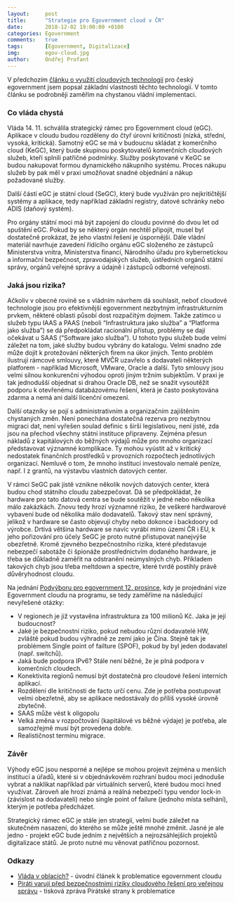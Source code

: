 ```yaml
---
layout:     post
title:      "Strategie pro Egovernment cloud v ČR"
date:       2018-12-02 19:00:00 +0100
categories: Egovernment
comments:   true
tags:       [Egovernment, Digitalizace]
img:        egov-cloud.jpg
author:     Ondřej Profant
---
```


V předchozím [článku o využití cloudových technologií](https://www.profant.eu/2018/vlada-v-oblacich.html) pro český egovernment jsem popsal základní vlastnosti těchto technologií. V tomto článku se podrobněji zaměřím na chystanou vládní implementaci.

<!--more-->

### Co vláda chystá

Vláda 14. 11. schválila strategický rámec pro Egovernment cloud (eGC). Aplikace v cloudu budou rozděleny do čtyř úrovní kritičnosti (nízká, střední, vysoká, kritická). Samotný eGC se má v budoucnu skládat z komerčního cloud (KeGC), který bude skupinou poskytovatelů komerčních cloudových služeb, kteří splnili patřičné podmínky. Služby poskytované v KeGC se budou nakupovat formou dynamického nákupního systému. Proces nákupu služeb by pak měl v praxi umožňovat snadné objednání a nákup požadované služby.

Další částí eGC je státní cloud (SeGC), který bude využíván pro nejkritičtější systémy a aplikace, tedy například základní registry, datové schránky nebo ADIS (daňový systém).

Pro orgány státní moci má být zapojení do cloudu povinné do dvou let od spuštění eGC. Pokud by se některý orgán nechtěl připojit, musel byl dostatečně prokázat, že jeho vlastní řešení je úspornější. Dále vládní materiál navrhuje zavedení řídícího orgánu eGC složeného ze zástupců Ministerstva vnitra, Ministerstva financí, Národního úřadu pro kybernetickou a informační bezpečnost, zpravodajských služeb, ústředních orgánů státní správy, orgánů veřejné správy a údajně i zástupců odborné veřejnosti.

### Jaká jsou rizika?

Ačkoliv v obecné rovině se s vládním návrhem dá souhlasit, neboť cloudové technologie jsou pro efektivnější egovernment nezbytným infrastrukturním prvkem, některé oblasti působí dost rozpačitým dojmem. Takže zatímco u služeb typu IAAS a PAAS (neboli “Infrastruktura jako služba” a “Platforma jako služba”) se dá předpokládat racionální přístup, problémy se dají očekávat u SAAS (“Software jako služba”). U tohoto typu služeb bude velmi záležet na tom, jaké služby budou vybrány do katalogu. Velmi snadno zde může dojít k protežování některých firem na úkor jiných. Tento problém ilustrují rámcové smlouvy, které MVČR uzavřelo s dodavateli některých platforem - například Microsoft, VMware, Oracle a další. Tyto smlouvy jsou velmi silnou konkurenční výhodou oproti jiným tržním subjektům. V praxi je tak jednodušší objednat si drahou Oracle DB, než se snažit vysoutěžit podporu k otevřenému databázovému řešení, která je často poskytována zdarma a nemá ani další licenční omezení.

Další otazníky se pojí s administrativním a organizačním zajištěním chystaných změn. Není ponechána dostatečná rezerva pro nezbytnou migraci dat, není vyřešen soulad definic s širší legislativou, není jisté, zda jsou na přechod všechny státní instituce připraveny. Zejména přesun nákladů z kapitálových do běžných výdajů může pro mnoho organizací představovat významné komplikace. Ty mohou vyústit až v kritický nedostatek finančních prostředků v provozních rozpočtech jednotlivých organizací. Nemluvě o tom, že mnoho institucí investovalo nemalé peníze, např. I z grantů, na výstavbu vlastních datových center.

V rámci SeGC pak jistě vznikne několik nových datových center, která budou chod státního cloudu zabezpečovat. Dá se předpokládat, že hardware pro tato datová centra se bude soutěžit v jedné nebo několika málo zakázkách. Znovu tedy hrozí významné riziko, že veškeré hardwarové vybavení bude od několika málo dodavatelů. Takový stav není správný, jelikož v hardware se často objevují chyby nebo dokonce i backdoory od výrobce. Drtivá většina hardware se navíc vyrábí mimo území ČR i EU, k jeho pořizování pro účely SeGC je proto nutné přistupovat nanejvýše obezřetně. Kromě zjevného bezpečnostního rizika, které představuje nebezpečí sabotáže či špionáže prostřednictvím dodaného hardware, je třeba se důkladně zaměřit na odstranění neúmyslných chyb. Příkladem takových chyb jsou třeba meltdown a spectre, které tvrdě postihly právě důvěryhodnost cloudu.

Na jednání [Podvýboru pro egovernment 12. prosince](http://www.psp.cz/sqw/text/text2.sqw?idd=152824), kdy je projednání vize Egovernment cloudu na programu, se tedy zaměříme na následující nevyřešené otázky:

* V regionech je již vystavěna infrastruktura za 100 milionů Kč. Jaka je její budoucnost?
* Jaké je bezpečnostní riziko, pokud nebudou různí dodavatelé HW, zvláště pokud budou výhradně ze zemí jako je Čína. Stejně tak je problémem Single point of failture (SPOF), pokud by byl jeden dodavatel (např. switchů).
* Jaká bude podpora IPv6? Stále není běžné, že je plná podpora v komerčních cloudech.
* Konektivita regionů nemusí být dostatečná pro cloudové řešení interních aplikací.
* Rozdělení dle kritičnosti de facto určí cenu. Zde je potřeba postupovat velmi obezřetně, aby se aplikace nedostávaly do příliš vysoké úrovně zbytečně.
* SAAS může vést k oligopolu
* Velká změna v rozpočtování (kapitálové vs běžné výdaje) je potřeba, ale samozřejmě musí být provedena dobře.
* Realističnost termínu migrace.

### Závěr

Výhody eGC jsou nesporné a nejlépe se mohou projevit zejména u menších institucí a úřadů, které si v objednávkovém rozhraní budou moci jednoduše vybrat a naklikat například pár virtuálních serverů, které budou moci hned využívat. Zároveň ale hrozí známá a reálná nebezpečí typu vendor lock-in (závislost na dodavateli) nebo single point of failure (jednoho místa selhání), kterým je potřeba předcházet.

Strategický rámec eGC je stále jen strategií, velmi bude záležet na skutečném nasazení, do kterého se může ještě mnohé změnit. Jasné je ale jedno - projekt eGC bude jedním z největších a nejrozsáhlejších projektů digitalizace států. Je proto nutné mu věnovat patřičnou pozornost.

### Odkazy

* [Vláda v oblacích?](https://www.profant.eu/2018/vlada-v-oblacich.html) - úvodní článek k problematice egovernment cloudu
* [Piráti varují před bezpečnostními riziky cloudového řešení pro veřejnou správu](https://www.pirati.cz/tiskove-zpravy/pirati-varuji-pred-riziky-cloudu-pro-verejnou-spravu.html) - tisková zpráva Pirátské strany k problematice
